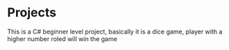 # Projects

This is a C# beginner level project, basically it is a dice game, player with a higher number roled will win the game
